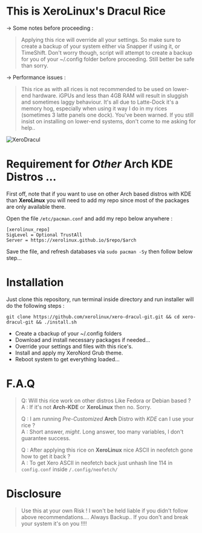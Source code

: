 # This is XeroLinux's Dracul Rice

-> Some notes before proceeding :

> Applying this rice will override all your settings. So make sure to create a backup of your system either via Snapper if using it, or TimeShift. Don't worry though, script will attempt to create a backup for you of your ~/.config folder before proceeding. Still better be safe than sorry.

-> Performance issues :

> This rice as with all rices is not recommended to be used on lower-end hardware. iGPUs and less than 4GB RAM will result in sluggish and sometimes laggy behaviour. It's all due to Latte-Dock it's a memory hog, especially when using it way I do in my rices (sometimes 3 latte panels one dock). You've been warned. If you still insist on installing on lower-end systems, don't come to me asking for help..

![XeroDracul](https://i.imgur.com/Atd9F6j.jpg)

# Requirement for *Other* Arch KDE Distros ...

First off, note that if you want to use on other Arch based distros with KDE than **XeroLinux** you will need to add my repo since most of the packages are only available there.

Open the file `/etc/pacman.conf` and add my repo below anywhere :

```
[xerolinux_repo]
SigLevel = Optional TrustAll
Server = https://xerolinux.github.io/$repo/$arch
```
Save the file, and refresh databases via `sudo pacman -Sy` then follow below step...

# Installation

Just clone this repository, run terminal inside directory and run installer will do the following steps :

`git clone https://github.com/xerolinux/xero-dracul-git.git && cd xero-dracul-git && ./install.sh`

- Create a cbackup of your ~/.config folders
- Download and install necessary packages if needed...
- Override your settings and files with this rice's.
- Install and apply my XeroNord Grub theme.
- Reboot system to get everything loaded...

# F.A.Q

> Q: Will this rice work on other distros Like Fedora or Debian based ?<br />
> A : If it's not **Arch-KDE** or **XeroLinux** then no. Sorry.
>
> Q : I am running *Pre-Customized* **Arch** Distro with *KDE* can I use your rice ?<br />
> A : Short answer, *might*. Long answer, too many variables, I don't guarantee success.
>
> Q : After applying this rice on **XeroLinux** nice ASCII in neofetch gone how to get it back ?<br />
> A : To get Xero ASCII in neofetch back just unhash line 114 in `config.conf` inside `/.config/neofetch/`

# Disclosure

> Use this at your own Risk ! I won't be held liable if you didn't follow above recommendations.... Always Backup.. If you don't and break your system it's on you !!!!
